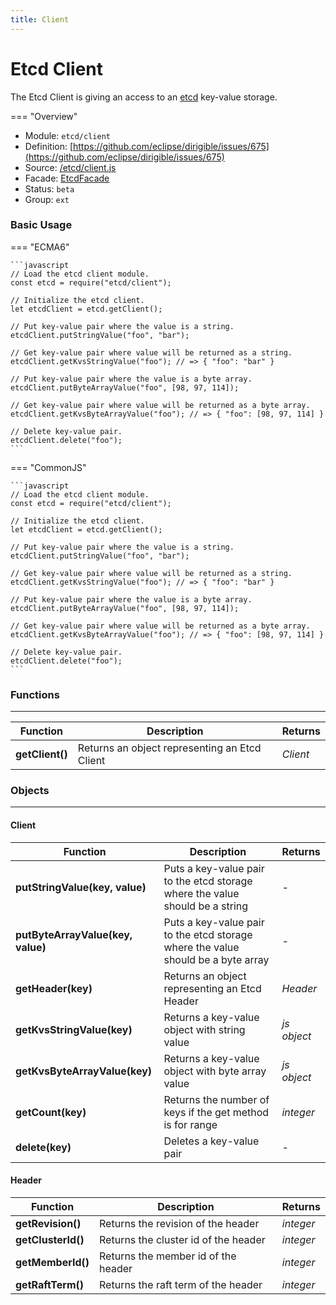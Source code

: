 ```yaml
---
title: Client
---
```


Etcd Client
===

The Etcd Client is giving an access to an [etcd](https://etcd.io/) key-value storage.

=== "Overview"
- Module: `etcd/client`
- Definition: [https://github.com/eclipse/dirigible/issues/675](https://github.com/eclipse/dirigible/issues/675)
- Source: [/etcd/client.js](https://github.com/eclipse/dirigible/tree/master/components/api-etcd/src/main/resources/META-INF/dirigible/rabbitmq/etcd.js)
- Facade: [EtcdFacade](https://github.com/eclipse/dirigible/blob/master/components/api-etcd/src/main/java/org/eclipse/dirigible/components/api/etcd/EtcdFacade.java)
- Status: `beta`
- Group: `ext`


### Basic Usage

=== "ECMA6"

    ```javascript
    // Load the etcd client module.
    const etcd = require("etcd/client");

    // Initialize the etcd client.
    let etcdClient = etcd.getClient();

    // Put key-value pair where the value is a string.
    etcdClient.putStringValue("foo", "bar");

    // Get key-value pair where value will be returned as a string.
    etcdClient.getKvsStringValue("foo"); // => { "foo": "bar" }

    // Put key-value pair where the value is a byte array.
    etcdClient.putByteArrayValue("foo", [98, 97, 114]);

    // Get key-value pair where value will be returned as a byte array.
    etcdClient.getKvsByteArrayValue("foo"); // => { "foo": [98, 97, 114] }

    // Delete key-value pair.
    etcdClient.delete("foo");
    ```
    
=== "CommonJS"

    ```javascript
    // Load the etcd client module.
    const etcd = require("etcd/client");

    // Initialize the etcd client.
    let etcdClient = etcd.getClient();

    // Put key-value pair where the value is a string.
    etcdClient.putStringValue("foo", "bar");

    // Get key-value pair where value will be returned as a string.
    etcdClient.getKvsStringValue("foo"); // => { "foo": "bar" }

    // Put key-value pair where the value is a byte array.
    etcdClient.putByteArrayValue("foo", [98, 97, 114]);

    // Get key-value pair where value will be returned as a byte array.
    etcdClient.getKvsByteArrayValue("foo"); // => { "foo": [98, 97, 114] }

    // Delete key-value pair.
    etcdClient.delete("foo");
    ```


### Functions

---

Function     | Description | Returns
------------ | ----------- | --------
**getClient()**   | Returns an object representing an Etcd Client | *Client*

### Objects

---

#### Client

Function     | Description | Returns
------------ | ----------- | --------
**putStringValue(key, value)**   | Puts a key-value pair to the etcd storage where the value should be a string | *-*
**putByteArrayValue(key, value)**   | Puts a key-value pair to the etcd storage where the value should be a byte array | *-*
**getHeader(key)**   | Returns an object representing an Etcd Header | *Header*
**getKvsStringValue(key)**   | Returns a key-value object with string value | *js object*
**getKvsByteArrayValue(key)**   | Returns a key-value object with byte array value | *js object*
**getCount(key)**   | Returns the number of keys if the get method is for range | *integer*
**delete(key)**   | Deletes a key-value pair | *-*

#### Header

Function     | Description | Returns
------------ | ----------- | --------
**getRevision()**   | Returns the revision of the header | *integer*
**getClusterId()**   | Returns the cluster id of the header | *integer*
**getMemberId()**   | Returns the member id of the header | *integer*
**getRaftTerm()**   | Returns the raft term of the header | *integer*
 
